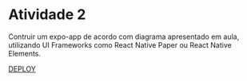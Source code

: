 # Atividade 2

Contruir um expo-app de acordo com diagrama apresentado em aula, utilizando UI Frameworks como React Native Paper ou React Native Elements.

[DEPLOY](https://expo.dev/@luizgnclvs/mobile-2?servviceType=classic&distribution=expo-go)
